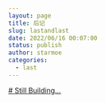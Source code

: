 ```yaml
---
layout: page
title: 后记
slug: lastandlast
date: 2022/06/16 00:07:00
status: publish
author: starmoe
categories: 
  - last
---
```


[# Still Building...](https://hexo.hydi.xyz/2022/09/11/personal.history/)
